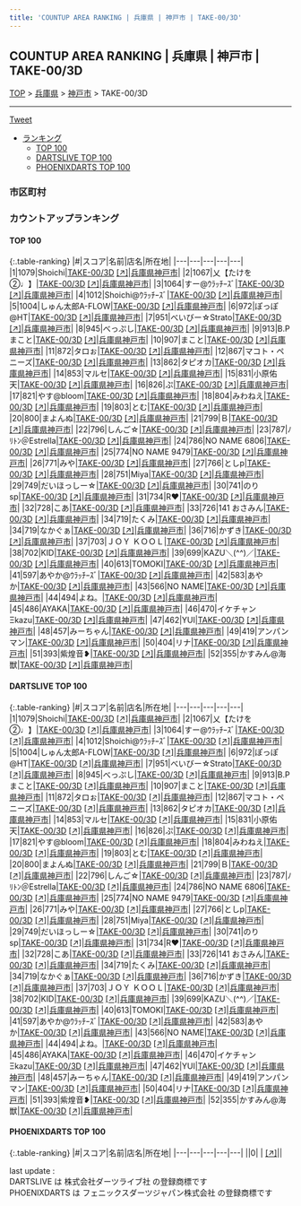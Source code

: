 ```yaml
---
title: 'COUNTUP AREA RANKING | 兵庫県 | 神戸市 | TAKE-00/3D'
---
```

## COUNTUP AREA RANKING | 兵庫県 | 神戸市 | TAKE-00/3D

[TOP](/darts/rank/) > [兵庫県](/darts/rank/兵庫県/) > [神戸市](/darts/rank/兵庫県/神戸市/) > TAKE-00/3D

___

<a href="https://twitter.com/share?ref_src=twsrc%5Etfw" data-text="COUNTUP AREA RANKING | 兵庫県神戸市TAKE-00/3D" class="twitter-share-button" data-hashtags="DARTSLIVE,PHOENIXDARTS,darts,ダーツ" data-show-count="false">Tweet</a>

* [ランキング](#カウントアップランキング)
    * [TOP 100](#top-100)
    * [DARTSLIVE TOP 100](#dartslive-top-100)
    * [PHOENIXDARTS TOP 100](#phoenixdarts-top-100)

### 市区町村

<ul>

</ul>

### カウントアップランキング

#### TOP 100



{:.table-ranking}
|#|スコア|名前|店名|所在地|
|---|---|---|---|---|
|1|1079|<span class="rank-name-dl">Shoichi</span>|<a href="/darts/rank/shops/7c8f4532f892574c25d56fb0e5c39bac.html">TAKE-00/3D</a> <a href="https://search.dartslive.com/jp/shop/7c8f4532f892574c25d56fb0e5c39bac">[↗]</a>|<a href="/darts/rank/兵庫県/神戸市">兵庫県神戸市</a>|
|2|1067|<span class="rank-name-dl">乂【たけを②♩】</span>|<a href="/darts/rank/shops/7c8f4532f892574c25d56fb0e5c39bac.html">TAKE-00/3D</a> <a href="https://search.dartslive.com/jp/shop/7c8f4532f892574c25d56fb0e5c39bac">[↗]</a>|<a href="/darts/rank/兵庫県/神戸市">兵庫県神戸市</a>|
|3|1064|<span class="rank-name-dl">すー@ｳﾗｯﾁｰｽﾞ</span>|<a href="/darts/rank/shops/7c8f4532f892574c25d56fb0e5c39bac.html">TAKE-00/3D</a> <a href="https://search.dartslive.com/jp/shop/7c8f4532f892574c25d56fb0e5c39bac">[↗]</a>|<a href="/darts/rank/兵庫県/神戸市">兵庫県神戸市</a>|
|4|1012|<span class="rank-name-dl">Shoichi@ｳﾗｯﾁｰｽﾞ</span>|<a href="/darts/rank/shops/7c8f4532f892574c25d56fb0e5c39bac.html">TAKE-00/3D</a> <a href="https://search.dartslive.com/jp/shop/7c8f4532f892574c25d56fb0e5c39bac">[↗]</a>|<a href="/darts/rank/兵庫県/神戸市">兵庫県神戸市</a>|
|5|1004|<span class="rank-name-dl">しゅん太郎A-FLOW</span>|<a href="/darts/rank/shops/7c8f4532f892574c25d56fb0e5c39bac.html">TAKE-00/3D</a> <a href="https://search.dartslive.com/jp/shop/7c8f4532f892574c25d56fb0e5c39bac">[↗]</a>|<a href="/darts/rank/兵庫県/神戸市">兵庫県神戸市</a>|
|6|972|<span class="rank-name-dl">ぽっぽ@HT</span>|<a href="/darts/rank/shops/7c8f4532f892574c25d56fb0e5c39bac.html">TAKE-00/3D</a> <a href="https://search.dartslive.com/jp/shop/7c8f4532f892574c25d56fb0e5c39bac">[↗]</a>|<a href="/darts/rank/兵庫県/神戸市">兵庫県神戸市</a>|
|7|951|<span class="rank-name-dl">べいびー☆Strato</span>|<a href="/darts/rank/shops/7c8f4532f892574c25d56fb0e5c39bac.html">TAKE-00/3D</a> <a href="https://search.dartslive.com/jp/shop/7c8f4532f892574c25d56fb0e5c39bac">[↗]</a>|<a href="/darts/rank/兵庫県/神戸市">兵庫県神戸市</a>|
|8|945|<span class="rank-name-dl">べっぷし</span>|<a href="/darts/rank/shops/7c8f4532f892574c25d56fb0e5c39bac.html">TAKE-00/3D</a> <a href="https://search.dartslive.com/jp/shop/7c8f4532f892574c25d56fb0e5c39bac">[↗]</a>|<a href="/darts/rank/兵庫県/神戸市">兵庫県神戸市</a>|
|9|913|<span class="rank-name-dl">B.Pまこと</span>|<a href="/darts/rank/shops/7c8f4532f892574c25d56fb0e5c39bac.html">TAKE-00/3D</a> <a href="https://search.dartslive.com/jp/shop/7c8f4532f892574c25d56fb0e5c39bac">[↗]</a>|<a href="/darts/rank/兵庫県/神戸市">兵庫県神戸市</a>|
|10|907|<span class="rank-name-dl">まこと</span>|<a href="/darts/rank/shops/7c8f4532f892574c25d56fb0e5c39bac.html">TAKE-00/3D</a> <a href="https://search.dartslive.com/jp/shop/7c8f4532f892574c25d56fb0e5c39bac">[↗]</a>|<a href="/darts/rank/兵庫県/神戸市">兵庫県神戸市</a>|
|11|872|<span class="rank-name-dl">タロぉ</span>|<a href="/darts/rank/shops/7c8f4532f892574c25d56fb0e5c39bac.html">TAKE-00/3D</a> <a href="https://search.dartslive.com/jp/shop/7c8f4532f892574c25d56fb0e5c39bac">[↗]</a>|<a href="/darts/rank/兵庫県/神戸市">兵庫県神戸市</a>|
|12|867|<span class="rank-name-dl">マコト・ペニーズ</span>|<a href="/darts/rank/shops/7c8f4532f892574c25d56fb0e5c39bac.html">TAKE-00/3D</a> <a href="https://search.dartslive.com/jp/shop/7c8f4532f892574c25d56fb0e5c39bac">[↗]</a>|<a href="/darts/rank/兵庫県/神戸市">兵庫県神戸市</a>|
|13|862|<span class="rank-name-dl">タピオカ</span>|<a href="/darts/rank/shops/7c8f4532f892574c25d56fb0e5c39bac.html">TAKE-00/3D</a> <a href="https://search.dartslive.com/jp/shop/7c8f4532f892574c25d56fb0e5c39bac">[↗]</a>|<a href="/darts/rank/兵庫県/神戸市">兵庫県神戸市</a>|
|14|853|<span class="rank-name-dl">マルセ</span>|<a href="/darts/rank/shops/7c8f4532f892574c25d56fb0e5c39bac.html">TAKE-00/3D</a> <a href="https://search.dartslive.com/jp/shop/7c8f4532f892574c25d56fb0e5c39bac">[↗]</a>|<a href="/darts/rank/兵庫県/神戸市">兵庫県神戸市</a>|
|15|831|<span class="rank-name-dl">小原佑天</span>|<a href="/darts/rank/shops/7c8f4532f892574c25d56fb0e5c39bac.html">TAKE-00/3D</a> <a href="https://search.dartslive.com/jp/shop/7c8f4532f892574c25d56fb0e5c39bac">[↗]</a>|<a href="/darts/rank/兵庫県/神戸市">兵庫県神戸市</a>|
|16|826|<span class="rank-name-dl">ぷ</span>|<a href="/darts/rank/shops/7c8f4532f892574c25d56fb0e5c39bac.html">TAKE-00/3D</a> <a href="https://search.dartslive.com/jp/shop/7c8f4532f892574c25d56fb0e5c39bac">[↗]</a>|<a href="/darts/rank/兵庫県/神戸市">兵庫県神戸市</a>|
|17|821|<span class="rank-name-dl">やす@bloom</span>|<a href="/darts/rank/shops/7c8f4532f892574c25d56fb0e5c39bac.html">TAKE-00/3D</a> <a href="https://search.dartslive.com/jp/shop/7c8f4532f892574c25d56fb0e5c39bac">[↗]</a>|<a href="/darts/rank/兵庫県/神戸市">兵庫県神戸市</a>|
|18|804|<span class="rank-name-dl">みわねえ</span>|<a href="/darts/rank/shops/7c8f4532f892574c25d56fb0e5c39bac.html">TAKE-00/3D</a> <a href="https://search.dartslive.com/jp/shop/7c8f4532f892574c25d56fb0e5c39bac">[↗]</a>|<a href="/darts/rank/兵庫県/神戸市">兵庫県神戸市</a>|
|19|803|<span class="rank-name-dl">とむ</span>|<a href="/darts/rank/shops/7c8f4532f892574c25d56fb0e5c39bac.html">TAKE-00/3D</a> <a href="https://search.dartslive.com/jp/shop/7c8f4532f892574c25d56fb0e5c39bac">[↗]</a>|<a href="/darts/rank/兵庫県/神戸市">兵庫県神戸市</a>|
|20|800|<span class="rank-name-dl">まよんぬ</span>|<a href="/darts/rank/shops/7c8f4532f892574c25d56fb0e5c39bac.html">TAKE-00/3D</a> <a href="https://search.dartslive.com/jp/shop/7c8f4532f892574c25d56fb0e5c39bac">[↗]</a>|<a href="/darts/rank/兵庫県/神戸市">兵庫県神戸市</a>|
|21|799|<span class="rank-name-dl">Ｂ</span>|<a href="/darts/rank/shops/7c8f4532f892574c25d56fb0e5c39bac.html">TAKE-00/3D</a> <a href="https://search.dartslive.com/jp/shop/7c8f4532f892574c25d56fb0e5c39bac">[↗]</a>|<a href="/darts/rank/兵庫県/神戸市">兵庫県神戸市</a>|
|22|796|<span class="rank-name-dl">しんご☆</span>|<a href="/darts/rank/shops/7c8f4532f892574c25d56fb0e5c39bac.html">TAKE-00/3D</a> <a href="https://search.dartslive.com/jp/shop/7c8f4532f892574c25d56fb0e5c39bac">[↗]</a>|<a href="/darts/rank/兵庫県/神戸市">兵庫県神戸市</a>|
|23|787|<span class="rank-name-dl">ﾉﾘﾄﾝ＠Estrella</span>|<a href="/darts/rank/shops/7c8f4532f892574c25d56fb0e5c39bac.html">TAKE-00/3D</a> <a href="https://search.dartslive.com/jp/shop/7c8f4532f892574c25d56fb0e5c39bac">[↗]</a>|<a href="/darts/rank/兵庫県/神戸市">兵庫県神戸市</a>|
|24|786|<span class="rank-name-dl">NO NAME 6806</span>|<a href="/darts/rank/shops/7c8f4532f892574c25d56fb0e5c39bac.html">TAKE-00/3D</a> <a href="https://search.dartslive.com/jp/shop/7c8f4532f892574c25d56fb0e5c39bac">[↗]</a>|<a href="/darts/rank/兵庫県/神戸市">兵庫県神戸市</a>|
|25|774|<span class="rank-name-dl">NO NAME 9479</span>|<a href="/darts/rank/shops/7c8f4532f892574c25d56fb0e5c39bac.html">TAKE-00/3D</a> <a href="https://search.dartslive.com/jp/shop/7c8f4532f892574c25d56fb0e5c39bac">[↗]</a>|<a href="/darts/rank/兵庫県/神戸市">兵庫県神戸市</a>|
|26|771|<span class="rank-name-dl">みや</span>|<a href="/darts/rank/shops/7c8f4532f892574c25d56fb0e5c39bac.html">TAKE-00/3D</a> <a href="https://search.dartslive.com/jp/shop/7c8f4532f892574c25d56fb0e5c39bac">[↗]</a>|<a href="/darts/rank/兵庫県/神戸市">兵庫県神戸市</a>|
|27|766|<span class="rank-name-dl">としp</span>|<a href="/darts/rank/shops/7c8f4532f892574c25d56fb0e5c39bac.html">TAKE-00/3D</a> <a href="https://search.dartslive.com/jp/shop/7c8f4532f892574c25d56fb0e5c39bac">[↗]</a>|<a href="/darts/rank/兵庫県/神戸市">兵庫県神戸市</a>|
|28|751|<span class="rank-name-dl">Miya</span>|<a href="/darts/rank/shops/7c8f4532f892574c25d56fb0e5c39bac.html">TAKE-00/3D</a> <a href="https://search.dartslive.com/jp/shop/7c8f4532f892574c25d56fb0e5c39bac">[↗]</a>|<a href="/darts/rank/兵庫県/神戸市">兵庫県神戸市</a>|
|29|749|<span class="rank-name-dl">だいほっしー☆</span>|<a href="/darts/rank/shops/7c8f4532f892574c25d56fb0e5c39bac.html">TAKE-00/3D</a> <a href="https://search.dartslive.com/jp/shop/7c8f4532f892574c25d56fb0e5c39bac">[↗]</a>|<a href="/darts/rank/兵庫県/神戸市">兵庫県神戸市</a>|
|30|741|<span class="rank-name-dl">のりsp</span>|<a href="/darts/rank/shops/7c8f4532f892574c25d56fb0e5c39bac.html">TAKE-00/3D</a> <a href="https://search.dartslive.com/jp/shop/7c8f4532f892574c25d56fb0e5c39bac">[↗]</a>|<a href="/darts/rank/兵庫県/神戸市">兵庫県神戸市</a>|
|31|734|<span class="rank-name-dl">R❤︎</span>|<a href="/darts/rank/shops/7c8f4532f892574c25d56fb0e5c39bac.html">TAKE-00/3D</a> <a href="https://search.dartslive.com/jp/shop/7c8f4532f892574c25d56fb0e5c39bac">[↗]</a>|<a href="/darts/rank/兵庫県/神戸市">兵庫県神戸市</a>|
|32|728|<span class="rank-name-dl">こあ</span>|<a href="/darts/rank/shops/7c8f4532f892574c25d56fb0e5c39bac.html">TAKE-00/3D</a> <a href="https://search.dartslive.com/jp/shop/7c8f4532f892574c25d56fb0e5c39bac">[↗]</a>|<a href="/darts/rank/兵庫県/神戸市">兵庫県神戸市</a>|
|33|726|<span class="rank-name-dl">141 おさみん</span>|<a href="/darts/rank/shops/7c8f4532f892574c25d56fb0e5c39bac.html">TAKE-00/3D</a> <a href="https://search.dartslive.com/jp/shop/7c8f4532f892574c25d56fb0e5c39bac">[↗]</a>|<a href="/darts/rank/兵庫県/神戸市">兵庫県神戸市</a>|
|34|719|<span class="rank-name-dl">たくみ</span>|<a href="/darts/rank/shops/7c8f4532f892574c25d56fb0e5c39bac.html">TAKE-00/3D</a> <a href="https://search.dartslive.com/jp/shop/7c8f4532f892574c25d56fb0e5c39bac">[↗]</a>|<a href="/darts/rank/兵庫県/神戸市">兵庫県神戸市</a>|
|34|719|<span class="rank-name-dl">なかぐぁ</span>|<a href="/darts/rank/shops/7c8f4532f892574c25d56fb0e5c39bac.html">TAKE-00/3D</a> <a href="https://search.dartslive.com/jp/shop/7c8f4532f892574c25d56fb0e5c39bac">[↗]</a>|<a href="/darts/rank/兵庫県/神戸市">兵庫県神戸市</a>|
|36|716|<span class="rank-name-dl">かずき</span>|<a href="/darts/rank/shops/7c8f4532f892574c25d56fb0e5c39bac.html">TAKE-00/3D</a> <a href="https://search.dartslive.com/jp/shop/7c8f4532f892574c25d56fb0e5c39bac">[↗]</a>|<a href="/darts/rank/兵庫県/神戸市">兵庫県神戸市</a>|
|37|703|<span class="rank-name-dl">ＪＯＹ ＫＯＯＬ</span>|<a href="/darts/rank/shops/7c8f4532f892574c25d56fb0e5c39bac.html">TAKE-00/3D</a> <a href="https://search.dartslive.com/jp/shop/7c8f4532f892574c25d56fb0e5c39bac">[↗]</a>|<a href="/darts/rank/兵庫県/神戸市">兵庫県神戸市</a>|
|38|702|<span class="rank-name-dl">KID</span>|<a href="/darts/rank/shops/7c8f4532f892574c25d56fb0e5c39bac.html">TAKE-00/3D</a> <a href="https://search.dartslive.com/jp/shop/7c8f4532f892574c25d56fb0e5c39bac">[↗]</a>|<a href="/darts/rank/兵庫県/神戸市">兵庫県神戸市</a>|
|39|699|<span class="rank-name-dl">KAZU＼(^^)／</span>|<a href="/darts/rank/shops/7c8f4532f892574c25d56fb0e5c39bac.html">TAKE-00/3D</a> <a href="https://search.dartslive.com/jp/shop/7c8f4532f892574c25d56fb0e5c39bac">[↗]</a>|<a href="/darts/rank/兵庫県/神戸市">兵庫県神戸市</a>|
|40|613|<span class="rank-name-dl">TOMOKI</span>|<a href="/darts/rank/shops/7c8f4532f892574c25d56fb0e5c39bac.html">TAKE-00/3D</a> <a href="https://search.dartslive.com/jp/shop/7c8f4532f892574c25d56fb0e5c39bac">[↗]</a>|<a href="/darts/rank/兵庫県/神戸市">兵庫県神戸市</a>|
|41|597|<span class="rank-name-dl">あやか@ｳﾗｯﾁｰｽﾞ</span>|<a href="/darts/rank/shops/7c8f4532f892574c25d56fb0e5c39bac.html">TAKE-00/3D</a> <a href="https://search.dartslive.com/jp/shop/7c8f4532f892574c25d56fb0e5c39bac">[↗]</a>|<a href="/darts/rank/兵庫県/神戸市">兵庫県神戸市</a>|
|42|583|<span class="rank-name-dl">あやか</span>|<a href="/darts/rank/shops/7c8f4532f892574c25d56fb0e5c39bac.html">TAKE-00/3D</a> <a href="https://search.dartslive.com/jp/shop/7c8f4532f892574c25d56fb0e5c39bac">[↗]</a>|<a href="/darts/rank/兵庫県/神戸市">兵庫県神戸市</a>|
|43|566|<span class="rank-name-dl">NO NAME</span>|<a href="/darts/rank/shops/7c8f4532f892574c25d56fb0e5c39bac.html">TAKE-00/3D</a> <a href="https://search.dartslive.com/jp/shop/7c8f4532f892574c25d56fb0e5c39bac">[↗]</a>|<a href="/darts/rank/兵庫県/神戸市">兵庫県神戸市</a>|
|44|494|<span class="rank-name-dl">よね。</span>|<a href="/darts/rank/shops/7c8f4532f892574c25d56fb0e5c39bac.html">TAKE-00/3D</a> <a href="https://search.dartslive.com/jp/shop/7c8f4532f892574c25d56fb0e5c39bac">[↗]</a>|<a href="/darts/rank/兵庫県/神戸市">兵庫県神戸市</a>|
|45|486|<span class="rank-name-dl">AYAKA</span>|<a href="/darts/rank/shops/7c8f4532f892574c25d56fb0e5c39bac.html">TAKE-00/3D</a> <a href="https://search.dartslive.com/jp/shop/7c8f4532f892574c25d56fb0e5c39bac">[↗]</a>|<a href="/darts/rank/兵庫県/神戸市">兵庫県神戸市</a>|
|46|470|<span class="rank-name-dl">イケチャンΞkazu</span>|<a href="/darts/rank/shops/7c8f4532f892574c25d56fb0e5c39bac.html">TAKE-00/3D</a> <a href="https://search.dartslive.com/jp/shop/7c8f4532f892574c25d56fb0e5c39bac">[↗]</a>|<a href="/darts/rank/兵庫県/神戸市">兵庫県神戸市</a>|
|47|462|<span class="rank-name-dl">YUI</span>|<a href="/darts/rank/shops/7c8f4532f892574c25d56fb0e5c39bac.html">TAKE-00/3D</a> <a href="https://search.dartslive.com/jp/shop/7c8f4532f892574c25d56fb0e5c39bac">[↗]</a>|<a href="/darts/rank/兵庫県/神戸市">兵庫県神戸市</a>|
|48|457|<span class="rank-name-dl">みーちゃん</span>|<a href="/darts/rank/shops/7c8f4532f892574c25d56fb0e5c39bac.html">TAKE-00/3D</a> <a href="https://search.dartslive.com/jp/shop/7c8f4532f892574c25d56fb0e5c39bac">[↗]</a>|<a href="/darts/rank/兵庫県/神戸市">兵庫県神戸市</a>|
|49|419|<span class="rank-name-dl">アンパンマン</span>|<a href="/darts/rank/shops/7c8f4532f892574c25d56fb0e5c39bac.html">TAKE-00/3D</a> <a href="https://search.dartslive.com/jp/shop/7c8f4532f892574c25d56fb0e5c39bac">[↗]</a>|<a href="/darts/rank/兵庫県/神戸市">兵庫県神戸市</a>|
|50|404|<span class="rank-name-dl">リナ</span>|<a href="/darts/rank/shops/7c8f4532f892574c25d56fb0e5c39bac.html">TAKE-00/3D</a> <a href="https://search.dartslive.com/jp/shop/7c8f4532f892574c25d56fb0e5c39bac">[↗]</a>|<a href="/darts/rank/兵庫県/神戸市">兵庫県神戸市</a>|
|51|393|<span class="rank-name-dl">紫煌音❥</span>|<a href="/darts/rank/shops/7c8f4532f892574c25d56fb0e5c39bac.html">TAKE-00/3D</a> <a href="https://search.dartslive.com/jp/shop/7c8f4532f892574c25d56fb0e5c39bac">[↗]</a>|<a href="/darts/rank/兵庫県/神戸市">兵庫県神戸市</a>|
|52|355|<span class="rank-name-dl">かすみん@海獣</span>|<a href="/darts/rank/shops/7c8f4532f892574c25d56fb0e5c39bac.html">TAKE-00/3D</a> <a href="https://search.dartslive.com/jp/shop/7c8f4532f892574c25d56fb0e5c39bac">[↗]</a>|<a href="/darts/rank/兵庫県/神戸市">兵庫県神戸市</a>|


#### DARTSLIVE TOP 100



{:.table-ranking}
|#|スコア|名前|店名|所在地|
|---|---|---|---|---|
|1|1079|<span class="rank-name-dl">Shoichi</span>|<a href="/darts/rank/shops/7c8f4532f892574c25d56fb0e5c39bac.html">TAKE-00/3D</a> <a href="https://search.dartslive.com/jp/shop/7c8f4532f892574c25d56fb0e5c39bac">[↗]</a>|<a href="/darts/rank/兵庫県/神戸市">兵庫県神戸市</a>|
|2|1067|<span class="rank-name-dl">乂【たけを②♩】</span>|<a href="/darts/rank/shops/7c8f4532f892574c25d56fb0e5c39bac.html">TAKE-00/3D</a> <a href="https://search.dartslive.com/jp/shop/7c8f4532f892574c25d56fb0e5c39bac">[↗]</a>|<a href="/darts/rank/兵庫県/神戸市">兵庫県神戸市</a>|
|3|1064|<span class="rank-name-dl">すー@ｳﾗｯﾁｰｽﾞ</span>|<a href="/darts/rank/shops/7c8f4532f892574c25d56fb0e5c39bac.html">TAKE-00/3D</a> <a href="https://search.dartslive.com/jp/shop/7c8f4532f892574c25d56fb0e5c39bac">[↗]</a>|<a href="/darts/rank/兵庫県/神戸市">兵庫県神戸市</a>|
|4|1012|<span class="rank-name-dl">Shoichi@ｳﾗｯﾁｰｽﾞ</span>|<a href="/darts/rank/shops/7c8f4532f892574c25d56fb0e5c39bac.html">TAKE-00/3D</a> <a href="https://search.dartslive.com/jp/shop/7c8f4532f892574c25d56fb0e5c39bac">[↗]</a>|<a href="/darts/rank/兵庫県/神戸市">兵庫県神戸市</a>|
|5|1004|<span class="rank-name-dl">しゅん太郎A-FLOW</span>|<a href="/darts/rank/shops/7c8f4532f892574c25d56fb0e5c39bac.html">TAKE-00/3D</a> <a href="https://search.dartslive.com/jp/shop/7c8f4532f892574c25d56fb0e5c39bac">[↗]</a>|<a href="/darts/rank/兵庫県/神戸市">兵庫県神戸市</a>|
|6|972|<span class="rank-name-dl">ぽっぽ@HT</span>|<a href="/darts/rank/shops/7c8f4532f892574c25d56fb0e5c39bac.html">TAKE-00/3D</a> <a href="https://search.dartslive.com/jp/shop/7c8f4532f892574c25d56fb0e5c39bac">[↗]</a>|<a href="/darts/rank/兵庫県/神戸市">兵庫県神戸市</a>|
|7|951|<span class="rank-name-dl">べいびー☆Strato</span>|<a href="/darts/rank/shops/7c8f4532f892574c25d56fb0e5c39bac.html">TAKE-00/3D</a> <a href="https://search.dartslive.com/jp/shop/7c8f4532f892574c25d56fb0e5c39bac">[↗]</a>|<a href="/darts/rank/兵庫県/神戸市">兵庫県神戸市</a>|
|8|945|<span class="rank-name-dl">べっぷし</span>|<a href="/darts/rank/shops/7c8f4532f892574c25d56fb0e5c39bac.html">TAKE-00/3D</a> <a href="https://search.dartslive.com/jp/shop/7c8f4532f892574c25d56fb0e5c39bac">[↗]</a>|<a href="/darts/rank/兵庫県/神戸市">兵庫県神戸市</a>|
|9|913|<span class="rank-name-dl">B.Pまこと</span>|<a href="/darts/rank/shops/7c8f4532f892574c25d56fb0e5c39bac.html">TAKE-00/3D</a> <a href="https://search.dartslive.com/jp/shop/7c8f4532f892574c25d56fb0e5c39bac">[↗]</a>|<a href="/darts/rank/兵庫県/神戸市">兵庫県神戸市</a>|
|10|907|<span class="rank-name-dl">まこと</span>|<a href="/darts/rank/shops/7c8f4532f892574c25d56fb0e5c39bac.html">TAKE-00/3D</a> <a href="https://search.dartslive.com/jp/shop/7c8f4532f892574c25d56fb0e5c39bac">[↗]</a>|<a href="/darts/rank/兵庫県/神戸市">兵庫県神戸市</a>|
|11|872|<span class="rank-name-dl">タロぉ</span>|<a href="/darts/rank/shops/7c8f4532f892574c25d56fb0e5c39bac.html">TAKE-00/3D</a> <a href="https://search.dartslive.com/jp/shop/7c8f4532f892574c25d56fb0e5c39bac">[↗]</a>|<a href="/darts/rank/兵庫県/神戸市">兵庫県神戸市</a>|
|12|867|<span class="rank-name-dl">マコト・ペニーズ</span>|<a href="/darts/rank/shops/7c8f4532f892574c25d56fb0e5c39bac.html">TAKE-00/3D</a> <a href="https://search.dartslive.com/jp/shop/7c8f4532f892574c25d56fb0e5c39bac">[↗]</a>|<a href="/darts/rank/兵庫県/神戸市">兵庫県神戸市</a>|
|13|862|<span class="rank-name-dl">タピオカ</span>|<a href="/darts/rank/shops/7c8f4532f892574c25d56fb0e5c39bac.html">TAKE-00/3D</a> <a href="https://search.dartslive.com/jp/shop/7c8f4532f892574c25d56fb0e5c39bac">[↗]</a>|<a href="/darts/rank/兵庫県/神戸市">兵庫県神戸市</a>|
|14|853|<span class="rank-name-dl">マルセ</span>|<a href="/darts/rank/shops/7c8f4532f892574c25d56fb0e5c39bac.html">TAKE-00/3D</a> <a href="https://search.dartslive.com/jp/shop/7c8f4532f892574c25d56fb0e5c39bac">[↗]</a>|<a href="/darts/rank/兵庫県/神戸市">兵庫県神戸市</a>|
|15|831|<span class="rank-name-dl">小原佑天</span>|<a href="/darts/rank/shops/7c8f4532f892574c25d56fb0e5c39bac.html">TAKE-00/3D</a> <a href="https://search.dartslive.com/jp/shop/7c8f4532f892574c25d56fb0e5c39bac">[↗]</a>|<a href="/darts/rank/兵庫県/神戸市">兵庫県神戸市</a>|
|16|826|<span class="rank-name-dl">ぷ</span>|<a href="/darts/rank/shops/7c8f4532f892574c25d56fb0e5c39bac.html">TAKE-00/3D</a> <a href="https://search.dartslive.com/jp/shop/7c8f4532f892574c25d56fb0e5c39bac">[↗]</a>|<a href="/darts/rank/兵庫県/神戸市">兵庫県神戸市</a>|
|17|821|<span class="rank-name-dl">やす@bloom</span>|<a href="/darts/rank/shops/7c8f4532f892574c25d56fb0e5c39bac.html">TAKE-00/3D</a> <a href="https://search.dartslive.com/jp/shop/7c8f4532f892574c25d56fb0e5c39bac">[↗]</a>|<a href="/darts/rank/兵庫県/神戸市">兵庫県神戸市</a>|
|18|804|<span class="rank-name-dl">みわねえ</span>|<a href="/darts/rank/shops/7c8f4532f892574c25d56fb0e5c39bac.html">TAKE-00/3D</a> <a href="https://search.dartslive.com/jp/shop/7c8f4532f892574c25d56fb0e5c39bac">[↗]</a>|<a href="/darts/rank/兵庫県/神戸市">兵庫県神戸市</a>|
|19|803|<span class="rank-name-dl">とむ</span>|<a href="/darts/rank/shops/7c8f4532f892574c25d56fb0e5c39bac.html">TAKE-00/3D</a> <a href="https://search.dartslive.com/jp/shop/7c8f4532f892574c25d56fb0e5c39bac">[↗]</a>|<a href="/darts/rank/兵庫県/神戸市">兵庫県神戸市</a>|
|20|800|<span class="rank-name-dl">まよんぬ</span>|<a href="/darts/rank/shops/7c8f4532f892574c25d56fb0e5c39bac.html">TAKE-00/3D</a> <a href="https://search.dartslive.com/jp/shop/7c8f4532f892574c25d56fb0e5c39bac">[↗]</a>|<a href="/darts/rank/兵庫県/神戸市">兵庫県神戸市</a>|
|21|799|<span class="rank-name-dl">Ｂ</span>|<a href="/darts/rank/shops/7c8f4532f892574c25d56fb0e5c39bac.html">TAKE-00/3D</a> <a href="https://search.dartslive.com/jp/shop/7c8f4532f892574c25d56fb0e5c39bac">[↗]</a>|<a href="/darts/rank/兵庫県/神戸市">兵庫県神戸市</a>|
|22|796|<span class="rank-name-dl">しんご☆</span>|<a href="/darts/rank/shops/7c8f4532f892574c25d56fb0e5c39bac.html">TAKE-00/3D</a> <a href="https://search.dartslive.com/jp/shop/7c8f4532f892574c25d56fb0e5c39bac">[↗]</a>|<a href="/darts/rank/兵庫県/神戸市">兵庫県神戸市</a>|
|23|787|<span class="rank-name-dl">ﾉﾘﾄﾝ＠Estrella</span>|<a href="/darts/rank/shops/7c8f4532f892574c25d56fb0e5c39bac.html">TAKE-00/3D</a> <a href="https://search.dartslive.com/jp/shop/7c8f4532f892574c25d56fb0e5c39bac">[↗]</a>|<a href="/darts/rank/兵庫県/神戸市">兵庫県神戸市</a>|
|24|786|<span class="rank-name-dl">NO NAME 6806</span>|<a href="/darts/rank/shops/7c8f4532f892574c25d56fb0e5c39bac.html">TAKE-00/3D</a> <a href="https://search.dartslive.com/jp/shop/7c8f4532f892574c25d56fb0e5c39bac">[↗]</a>|<a href="/darts/rank/兵庫県/神戸市">兵庫県神戸市</a>|
|25|774|<span class="rank-name-dl">NO NAME 9479</span>|<a href="/darts/rank/shops/7c8f4532f892574c25d56fb0e5c39bac.html">TAKE-00/3D</a> <a href="https://search.dartslive.com/jp/shop/7c8f4532f892574c25d56fb0e5c39bac">[↗]</a>|<a href="/darts/rank/兵庫県/神戸市">兵庫県神戸市</a>|
|26|771|<span class="rank-name-dl">みや</span>|<a href="/darts/rank/shops/7c8f4532f892574c25d56fb0e5c39bac.html">TAKE-00/3D</a> <a href="https://search.dartslive.com/jp/shop/7c8f4532f892574c25d56fb0e5c39bac">[↗]</a>|<a href="/darts/rank/兵庫県/神戸市">兵庫県神戸市</a>|
|27|766|<span class="rank-name-dl">としp</span>|<a href="/darts/rank/shops/7c8f4532f892574c25d56fb0e5c39bac.html">TAKE-00/3D</a> <a href="https://search.dartslive.com/jp/shop/7c8f4532f892574c25d56fb0e5c39bac">[↗]</a>|<a href="/darts/rank/兵庫県/神戸市">兵庫県神戸市</a>|
|28|751|<span class="rank-name-dl">Miya</span>|<a href="/darts/rank/shops/7c8f4532f892574c25d56fb0e5c39bac.html">TAKE-00/3D</a> <a href="https://search.dartslive.com/jp/shop/7c8f4532f892574c25d56fb0e5c39bac">[↗]</a>|<a href="/darts/rank/兵庫県/神戸市">兵庫県神戸市</a>|
|29|749|<span class="rank-name-dl">だいほっしー☆</span>|<a href="/darts/rank/shops/7c8f4532f892574c25d56fb0e5c39bac.html">TAKE-00/3D</a> <a href="https://search.dartslive.com/jp/shop/7c8f4532f892574c25d56fb0e5c39bac">[↗]</a>|<a href="/darts/rank/兵庫県/神戸市">兵庫県神戸市</a>|
|30|741|<span class="rank-name-dl">のりsp</span>|<a href="/darts/rank/shops/7c8f4532f892574c25d56fb0e5c39bac.html">TAKE-00/3D</a> <a href="https://search.dartslive.com/jp/shop/7c8f4532f892574c25d56fb0e5c39bac">[↗]</a>|<a href="/darts/rank/兵庫県/神戸市">兵庫県神戸市</a>|
|31|734|<span class="rank-name-dl">R❤︎</span>|<a href="/darts/rank/shops/7c8f4532f892574c25d56fb0e5c39bac.html">TAKE-00/3D</a> <a href="https://search.dartslive.com/jp/shop/7c8f4532f892574c25d56fb0e5c39bac">[↗]</a>|<a href="/darts/rank/兵庫県/神戸市">兵庫県神戸市</a>|
|32|728|<span class="rank-name-dl">こあ</span>|<a href="/darts/rank/shops/7c8f4532f892574c25d56fb0e5c39bac.html">TAKE-00/3D</a> <a href="https://search.dartslive.com/jp/shop/7c8f4532f892574c25d56fb0e5c39bac">[↗]</a>|<a href="/darts/rank/兵庫県/神戸市">兵庫県神戸市</a>|
|33|726|<span class="rank-name-dl">141 おさみん</span>|<a href="/darts/rank/shops/7c8f4532f892574c25d56fb0e5c39bac.html">TAKE-00/3D</a> <a href="https://search.dartslive.com/jp/shop/7c8f4532f892574c25d56fb0e5c39bac">[↗]</a>|<a href="/darts/rank/兵庫県/神戸市">兵庫県神戸市</a>|
|34|719|<span class="rank-name-dl">たくみ</span>|<a href="/darts/rank/shops/7c8f4532f892574c25d56fb0e5c39bac.html">TAKE-00/3D</a> <a href="https://search.dartslive.com/jp/shop/7c8f4532f892574c25d56fb0e5c39bac">[↗]</a>|<a href="/darts/rank/兵庫県/神戸市">兵庫県神戸市</a>|
|34|719|<span class="rank-name-dl">なかぐぁ</span>|<a href="/darts/rank/shops/7c8f4532f892574c25d56fb0e5c39bac.html">TAKE-00/3D</a> <a href="https://search.dartslive.com/jp/shop/7c8f4532f892574c25d56fb0e5c39bac">[↗]</a>|<a href="/darts/rank/兵庫県/神戸市">兵庫県神戸市</a>|
|36|716|<span class="rank-name-dl">かずき</span>|<a href="/darts/rank/shops/7c8f4532f892574c25d56fb0e5c39bac.html">TAKE-00/3D</a> <a href="https://search.dartslive.com/jp/shop/7c8f4532f892574c25d56fb0e5c39bac">[↗]</a>|<a href="/darts/rank/兵庫県/神戸市">兵庫県神戸市</a>|
|37|703|<span class="rank-name-dl">ＪＯＹ ＫＯＯＬ</span>|<a href="/darts/rank/shops/7c8f4532f892574c25d56fb0e5c39bac.html">TAKE-00/3D</a> <a href="https://search.dartslive.com/jp/shop/7c8f4532f892574c25d56fb0e5c39bac">[↗]</a>|<a href="/darts/rank/兵庫県/神戸市">兵庫県神戸市</a>|
|38|702|<span class="rank-name-dl">KID</span>|<a href="/darts/rank/shops/7c8f4532f892574c25d56fb0e5c39bac.html">TAKE-00/3D</a> <a href="https://search.dartslive.com/jp/shop/7c8f4532f892574c25d56fb0e5c39bac">[↗]</a>|<a href="/darts/rank/兵庫県/神戸市">兵庫県神戸市</a>|
|39|699|<span class="rank-name-dl">KAZU＼(^^)／</span>|<a href="/darts/rank/shops/7c8f4532f892574c25d56fb0e5c39bac.html">TAKE-00/3D</a> <a href="https://search.dartslive.com/jp/shop/7c8f4532f892574c25d56fb0e5c39bac">[↗]</a>|<a href="/darts/rank/兵庫県/神戸市">兵庫県神戸市</a>|
|40|613|<span class="rank-name-dl">TOMOKI</span>|<a href="/darts/rank/shops/7c8f4532f892574c25d56fb0e5c39bac.html">TAKE-00/3D</a> <a href="https://search.dartslive.com/jp/shop/7c8f4532f892574c25d56fb0e5c39bac">[↗]</a>|<a href="/darts/rank/兵庫県/神戸市">兵庫県神戸市</a>|
|41|597|<span class="rank-name-dl">あやか@ｳﾗｯﾁｰｽﾞ</span>|<a href="/darts/rank/shops/7c8f4532f892574c25d56fb0e5c39bac.html">TAKE-00/3D</a> <a href="https://search.dartslive.com/jp/shop/7c8f4532f892574c25d56fb0e5c39bac">[↗]</a>|<a href="/darts/rank/兵庫県/神戸市">兵庫県神戸市</a>|
|42|583|<span class="rank-name-dl">あやか</span>|<a href="/darts/rank/shops/7c8f4532f892574c25d56fb0e5c39bac.html">TAKE-00/3D</a> <a href="https://search.dartslive.com/jp/shop/7c8f4532f892574c25d56fb0e5c39bac">[↗]</a>|<a href="/darts/rank/兵庫県/神戸市">兵庫県神戸市</a>|
|43|566|<span class="rank-name-dl">NO NAME</span>|<a href="/darts/rank/shops/7c8f4532f892574c25d56fb0e5c39bac.html">TAKE-00/3D</a> <a href="https://search.dartslive.com/jp/shop/7c8f4532f892574c25d56fb0e5c39bac">[↗]</a>|<a href="/darts/rank/兵庫県/神戸市">兵庫県神戸市</a>|
|44|494|<span class="rank-name-dl">よね。</span>|<a href="/darts/rank/shops/7c8f4532f892574c25d56fb0e5c39bac.html">TAKE-00/3D</a> <a href="https://search.dartslive.com/jp/shop/7c8f4532f892574c25d56fb0e5c39bac">[↗]</a>|<a href="/darts/rank/兵庫県/神戸市">兵庫県神戸市</a>|
|45|486|<span class="rank-name-dl">AYAKA</span>|<a href="/darts/rank/shops/7c8f4532f892574c25d56fb0e5c39bac.html">TAKE-00/3D</a> <a href="https://search.dartslive.com/jp/shop/7c8f4532f892574c25d56fb0e5c39bac">[↗]</a>|<a href="/darts/rank/兵庫県/神戸市">兵庫県神戸市</a>|
|46|470|<span class="rank-name-dl">イケチャンΞkazu</span>|<a href="/darts/rank/shops/7c8f4532f892574c25d56fb0e5c39bac.html">TAKE-00/3D</a> <a href="https://search.dartslive.com/jp/shop/7c8f4532f892574c25d56fb0e5c39bac">[↗]</a>|<a href="/darts/rank/兵庫県/神戸市">兵庫県神戸市</a>|
|47|462|<span class="rank-name-dl">YUI</span>|<a href="/darts/rank/shops/7c8f4532f892574c25d56fb0e5c39bac.html">TAKE-00/3D</a> <a href="https://search.dartslive.com/jp/shop/7c8f4532f892574c25d56fb0e5c39bac">[↗]</a>|<a href="/darts/rank/兵庫県/神戸市">兵庫県神戸市</a>|
|48|457|<span class="rank-name-dl">みーちゃん</span>|<a href="/darts/rank/shops/7c8f4532f892574c25d56fb0e5c39bac.html">TAKE-00/3D</a> <a href="https://search.dartslive.com/jp/shop/7c8f4532f892574c25d56fb0e5c39bac">[↗]</a>|<a href="/darts/rank/兵庫県/神戸市">兵庫県神戸市</a>|
|49|419|<span class="rank-name-dl">アンパンマン</span>|<a href="/darts/rank/shops/7c8f4532f892574c25d56fb0e5c39bac.html">TAKE-00/3D</a> <a href="https://search.dartslive.com/jp/shop/7c8f4532f892574c25d56fb0e5c39bac">[↗]</a>|<a href="/darts/rank/兵庫県/神戸市">兵庫県神戸市</a>|
|50|404|<span class="rank-name-dl">リナ</span>|<a href="/darts/rank/shops/7c8f4532f892574c25d56fb0e5c39bac.html">TAKE-00/3D</a> <a href="https://search.dartslive.com/jp/shop/7c8f4532f892574c25d56fb0e5c39bac">[↗]</a>|<a href="/darts/rank/兵庫県/神戸市">兵庫県神戸市</a>|
|51|393|<span class="rank-name-dl">紫煌音❥</span>|<a href="/darts/rank/shops/7c8f4532f892574c25d56fb0e5c39bac.html">TAKE-00/3D</a> <a href="https://search.dartslive.com/jp/shop/7c8f4532f892574c25d56fb0e5c39bac">[↗]</a>|<a href="/darts/rank/兵庫県/神戸市">兵庫県神戸市</a>|
|52|355|<span class="rank-name-dl">かすみん@海獣</span>|<a href="/darts/rank/shops/7c8f4532f892574c25d56fb0e5c39bac.html">TAKE-00/3D</a> <a href="https://search.dartslive.com/jp/shop/7c8f4532f892574c25d56fb0e5c39bac">[↗]</a>|<a href="/darts/rank/兵庫県/神戸市">兵庫県神戸市</a>|


#### PHOENIXDARTS TOP 100



{:.table-ranking}
|#|スコア|名前|店名|所在地|
|---|---|---|---|---|
||0|<span class="rank-name-dl"> </span>|<a href="/darts/rank/shops/.html"></a> <a href="">[↗]</a>|<a href="/darts/rank//"></a>|


<div class="footer border-top border-gray-light mt-5 pt-3 text-right text-gray">
    last update : <span style="font-weight: italic" id="foot_last_modified"></span><br />
    DARTSLIVE は 株式会社ダーツライブ社 の登録商標です<br />
    PHOENIXDARTS は フェニックスダーツジャパン株式会社 の登録商標です<br />
</div>

<script src="https://cdnjs.cloudflare.com/ajax/libs/jquery.tablesorter/2.31.3/js/jquery.tablesorter.min.js" integrity="sha512-qzgd5cYSZcosqpzpn7zF2ZId8f/8CHmFKZ8j7mU4OUXTNRd5g+ZHBPsgKEwoqxCtdQvExE5LprwwPAgoicguNg==" crossorigin="anonymous" referrerpolicy="no-referrer"></script>
<link rel="stylesheet" href="https://cdnjs.cloudflare.com/ajax/libs/jquery.tablesorter/2.31.3/css/theme.default.min.css" integrity="sha512-wghhOJkjQX0Lh3NSWvNKeZ0ZpNn+SPVXX1Qyc9OCaogADktxrBiBdKGDoqVUOyhStvMBmJQ8ZdMHiR3wuEq8+w==" crossorigin="anonymous" referrerpolicy="no-referrer" />
<script>
$(function() {
    $(".table-ranking").tablesorter({sortList:[[0, 0]]});
    $("#foot_last_modified").text(formatDate(new Date(document.lastModified), 'yyyy-MM-dd HH:mm:ss'));
});
</script>

<script async src="https://platform.twitter.com/widgets.js" charset="utf-8"></script>